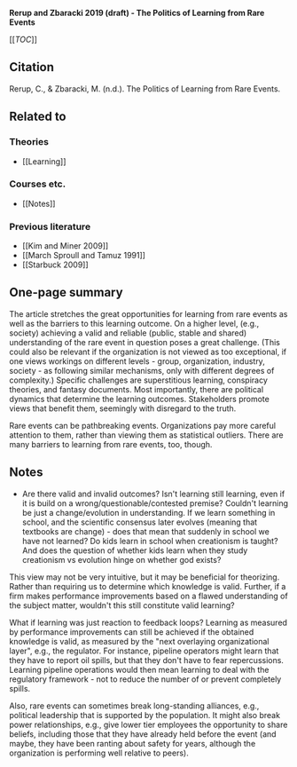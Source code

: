 **Rerup and Zbaracki 2019 (draft) - The Politics of Learning from Rare Events**

[[_TOC_]]

## Citation
Rerup, C., & Zbaracki, M. (n.d.). The Politics of Learning from Rare Events.

## Related to

### Theories
* [[Learning]]

### Courses etc.
* [[Notes]]

### Previous literature
* [[Kim and Miner 2009]]
* [[March Sproull and Tamuz 1991]]
* [[Starbuck 2009]]

## One-page summary

The article stretches the great opportunities for learning from rare events as well as the barriers to this learning outcome. On a higher level, (e.g., society) achieving a valid and reliable (public, stable and shared) understanding of the rare event in question poses a great challenge. (This could also be relevant if the organization is not viewed as too exceptional, if one views workings on different levels - group, organization, industry, society - as following similar mechanisms, only with different degrees of complexity.) Specific challenges are superstitious learning, conspiracy theories, and fantasy documents. Most importantly, there are political dynamics that determine the learning outcomes. Stakeholders promote views that benefit them, seemingly with disregard to the truth.

Rare events can be pathbreaking events. Organizations pay more careful attention to them, rather than viewing them as statistical outliers. There are many barriers to learning from rare events, too, though.

## Notes
* Are there valid and invalid outcomes? Isn't learning still learning, even if it is build on a wrong/questionable/contested premise? Couldn't learning be just a change/evolution in understanding. If we learn something in school, and the scientific consensus later evolves (meaning that textbooks are change) -  does that mean that suddenly in school we have not learned? Do kids learn in school when creationism is taught? And does the question of whether kids learn when they study creationism vs evolution hinge on whether god exists?

This view may not be very intuitive, but it may be beneficial for theorizing. Rather than requiring us to determine which knowledge is valid. Further, if a firm makes performance improvements based on a flawed understanding of the subject matter, wouldn't this still constitute valid learning?

What if learning was just reaction to feedback loops? Learning as measured by performance improvements can still be achieved if the obtained knowledge is valid, as measured by the "next overlaying organizational layer", e.g., the regulator. For instance, pipeline operators might learn that they have to report oil spills, but that they don't have to fear repercussions. Learning pipeline operations would then mean learning to deal with the regulatory framework - not to reduce the number of or prevent completely spills.

Also, rare events can sometimes break long-standing alliances, e.g., political leadership that is supported by the population. It might also break power relationships, e.g., give lower tier employees the opportunity to share beliefs, including those that they have already held before the event (and maybe, they have been ranting about safety for years, although the organization is performing well relative to peers).
